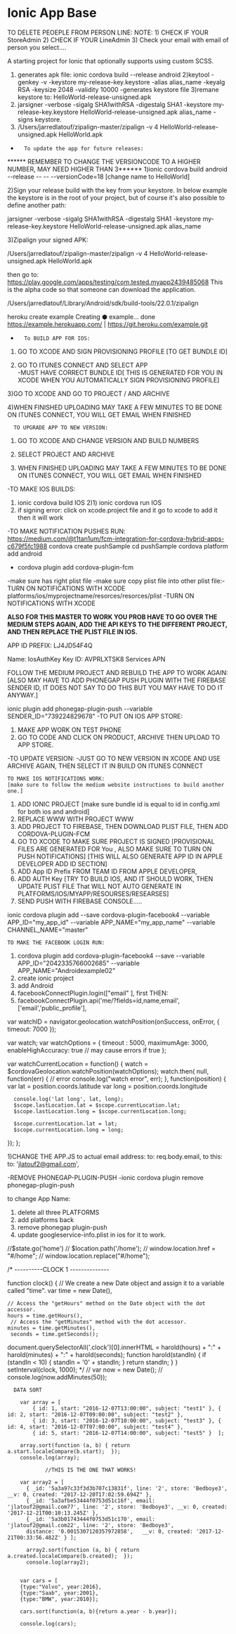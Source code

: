 Ionic App Base
==============
  TO DELETE PEOEPLE FROM PERSON LINE:
NOTE:     1) CHECK IF YOUR StoreAdmin
          2) CHECK IF YOUR LineAdmin
          3) Check your email with email of person you select....



A starting project for Ionic that optionally supports using custom SCSS.

1) generates apk file:
   ionic cordova build --release android
2)keytool -genkey -v -keystore my-release-key.keystore -alias alias_name -keyalg RSA -keysize 2048 -validity 10000
   -generates keystore file
3)remane keystore to: HelloWorld-release-unsigned.apk
4)  jarsigner -verbose -sigalg SHA1withRSA -digestalg SHA1 -keystore my-release-key.keystore HelloWorld-release-unsigned.apk alias_name
    -signs keystore.
5) /Users/jarredlatouf/zipalign-master/zipalign -v 4 HelloWorld-release-unsigned.apk HelloWorld.apk


-       To update the app for future releases:

******  REMEMBER TO CHANGE THE VERSIONCODE TO A HIGHER NUMBER, MAY NEED HIGHER THAN 3******
1)ionic cordova build android --release -- -- --versionCode=18
[change name to HelloWorld]

2)Sign your release build with the key from your keystore. In below example the keystore is in the root of your project, but of course it's also possible to define another path:

 jarsigner -verbose -sigalg SHA1withRSA -digestalg SHA1 -keystore my-release-key.keystore HelloWorld-release-unsigned.apk alias_name

 3)Zipalign your signed APK:

/Users/jarredlatouf/zipalign-master/zipalign -v 4 HelloWorld-release-unsigned.apk HelloWorld.apk


then go to:
https://play.google.com/apps/testing/com.tested.myapp2439485068
This is the alpha code so that someone can download the application.

/Users/jarredlatouf/Library/Android/sdk/build-tools/22.0.1/zipalign


heroku create example
Creating ⬢ example... done
https://example.herokuapp.com/ | https://git.heroku.com/example.git



-       To BUILD APP FOR IOS:
1) GO TO XCODE AND SIGN PROVISIONING PROFILE [TO GET BUNDLE ID]

2) GO TO ITUNES CONNECT AND SELECT APP  
  -MUST HAVE CORRECT BUNDLE ID[ THIS IS GENERATED FOR YOU IN XCODE WHEN YOU
  AUTOMATICALLY SIGN PROVISIONING PROFILE]

3)GO TO XCODE AND GO TO PROJECT / AND ARCHIVE

4)WHEN FINISHED UPLOADING MAY TAKE A FEW MINUTES TO BE DONE ON ITUNES CONNECT,
  YOU WILL GET EMAIL WHEN FINISHED


      TO UPGRADE APP TO NEW VERSION:

1) GO TO XCODE AND CHANGE VERSION AND BUILD NUMBERS  

2) SELECT PROJECT AND ARCHIVE

3) WHEN FINISHED UPLOADING MAY TAKE A FEW MINUTES TO BE DONE ON ITUNES CONNECT,
    YOU WILL GET EMAIL WHEN FINISHED



-TO MAKE IOS BUILDS:
1) ionic cordova build IOS
2)1) ionic cordova run IOS
3) if signing error: click on xcode.project file and it go to xcode to add it then it will work



-TO MAKE NOTIFICATION PUSHES RUN:
https://medium.com/@t1tan1um/fcm-integration-for-cordova-hybrid-apps-c679f5fc1988
cordova create pushSample
cd pushSample
cordova platform add android
- cordova plugin add cordova-plugin-fcm

-make sure has right plist file
-make sure copy plist file into other plist file:-TURN ON NOTIFICATIONS WITH XCODE platforms/ios/myprojectname/resorces/resorces/plist
-TURN ON NOTIFICATIONS WITH XCODE

****ALSO FOR THIS MASTER TO WORK YOU PROB HAVE TO GO OVER THE MEDIUM STEPS AGAIN,
ADD THE API KEYS TO THE DIFFERENT PROJECT, AND THEN REPLACE THE PLIST FILE IN IOS.****


APP ID PREFIX: LJ4JD54F4Q

Name:  IosAuthKey
Key ID: AVPRLXTSK8
Services APN


FOLLOW THE MEDIUM PROJECT AND REBUILD THE APP TO WORK AGAIN:
[ALSO MAY HAVE TO ADD PHONEGAP PUSH PLUGIN WITH THE FIREBASE SENDER ID,
IT DOES NOT SAY TO DO THIS BUT YOU MAY HAVE TO DO IT ANYWAY.]

ionic plugin add phonegap-plugin-push --variable SENDER_ID="739224829678"
-TO PUT ON IOS APP STORE:
1) MAKE APP WORK ON TEST PHONE
2) GO TO CODE AND CLICK ON PRODUCT, ARCHIVE THEN UPLOAD TO APP STORE.

-TO UPDATE VERSION:
-JUST GO TO NEW VERSION IN XCODE AND USE ARCHIVE AGAIN, THEN SELECT IT IN BUILD ON ITUNES CONNECT


    TO MAKE IOS NOTIFICATIONS WORK:
    [make sure to follow the medium website instructions to build another one.]
1) ADD IONIC PROJECT [make sure bundle id is equal to id in config.xml for both ios and android]
2) REPLACE WWW WITH PROJECT WWW
3) ADD PROJECT TO FIREBASE, THEN DOWNLOAD PLIST FILE, THEN ADD CORDOVA-PLUGIN-FCM
4) GO TO XCODE TO MAKE SURE PROJECT IS SIGNED [PROVISIONAL FILES ARE GENERATED FOR You
   , ALSO MAKE SURE TO TURN ON PUSH NOTIFICATIONS]
   [THIS WILL ALSO GENERATE APP ID IN APPLE DEVELOPER ADD ID SECTION]
5) ADD App ID Prefix FROM TEAM ID FROM APPLE DEVELOPER,
6) ADD AUTH Key [TRY TO BUILD IOS, AND IT SHOULD WORK, THEN UPDATE PLIST FILE That
WILL NOT AUTO GENERATE IN PLATFORMS/IOS/MYAPP/RESOURSES/RESEARSES]
7) SEND PUSH WITH FIREBASE CONSOLE.....


ionic cordova plugin add --save cordova-plugin-facebook4 --variable APP_ID="my_app_id" --variable APP_NAME="my_app_name" --variable CHANNEL_NAME="master"

    TO MAKE THE FACEBOOK LOGIN RUN:
1) cordova plugin add cordova-plugin-facebook4 --save --variable APP_ID="2042335766002685" --variable APP_NAME="Androidexample02"
2) create ionic project
3) add Android
4) facebookConnectPlugin.login(["email" ], first THEN:
5) facebookConnectPlugin.api('me/?fields=id,name,email', ['email','public_profile'],





var watchID = navigator.geolocation.watchPosition(onSuccess, onError, { timeout: 7000 });

var watch;
var watchOptions = {
  timeout : 5000,
  maximumAge: 3000,
  enableHighAccuracy: true // may cause errors if true
};


var watchCurrentLocation = function() {
  watch = $cordovaGeolocation.watchPosition(watchOptions);
  watch.then(
    null,
    function(err) {
      // error
      console.log("watch error", err);
    },
    function(position) {
      var lat  = position.coords.latitude
      var long = position.coords.longitude

      console.log('lat long', lat, long);
      $scope.lastLocation.lat = $scope.currentLocation.lat;
      $scope.lastLocation.long = $scope.currentLocation.long;

      $scope.currentLocation.lat = lat;
      $scope.currentLocation.long = long;
  });
};



  1)CHANGE THE APP.JS  to actual email address:
       to: req.body.email,  to this:    to: 'jlatouf2@gmail.com',


-REMOVE PHONEGAP-PLUGIN-PUSH
-ionic cordova plugin remove phonegap-plugin-push

to change App Name:
1) delete all three PLATFORMS
2) add platforms back
3) remove phonegap plugin-push
4) update googleservice-info.plist in ios for it to work.


//$state.go('home')
//  $location.path('/home');
//  window.location.href = "#/home";
//  window.location.replace("#/home");


/* ----------CLOCK 1 --------------

function clock() {
  // We create a new Date object and assign it to a variable called "time".
var time = new Date(),

    // Access the "getHours" method on the Date object with the dot accessor.
    hours = time.getHours(),
     // Access the "getMinutes" method with the dot accessor.
    minutes = time.getMinutes(),
     seconds = time.getSeconds();

document.querySelectorAll('.clock')[0].innerHTML = harold(hours) + ":" + harold(minutes) + ":" + harold(seconds);
  function harold(standIn) {
    if (standIn < 10) { standIn = '0' + standIn;  }
    return standIn;
  }
}
setInterval(clock, 1000);
*/
//  var now = new Date();
//  console.log(now.addMinutes(50));


      DATA SORT

        var array = [
            { id: 1, start: "2016-12-07T13:00:00", subject: "test1" }, { id: 2, start: "2016-12-07T09:00:00", subject: "test2" },
            { id: 3, start: "2016-12-07T10:00:00", subject: "test3" }, { id: 4, start: "2016-12-07T07:00:00", subject: "test4" },
            { id: 5, start: "2016-12-07T14:00:00", subject: "test5" }  ];

        array.sort(function (a, b) { return a.start.localeCompare(b.start);  });
        console.log(array);

                //THIS IS THE ONE THAT WORKS!

        var array2 = [
          { _id: '5a3a97c33f3d3b707c13831f', line: '2', store: 'Bedboye3',  __v: 0, created: "2017-12-20T17:02:59.694Z" },
          { _id: '5a3afbe53444f0753d51c16f', email: 'jlatouf2@gmail.com77', line: '2', store: 'Bedboye3', __v: 0, created: '2017-12-21T00:10:13.245Z' },
          { _id: '5a3b01743444f0753d51c170', email: 'jlatouf2@gmail.com22', line: '2', store: 'Bedboye3',
          distance: '0.0015307120357972858',   __v: 0, created: '2017-12-21T00:33:56.482Z' } ];

          array2.sort(function (a, b) { return a.created.localeCompare(b.created);  });
          console.log(array2);


        var cars = [
        {type:"Volvo", year:2016},
        {type:"Saab", year:2001},
        {type:"BMW", year:2010}];

        cars.sort(function(a, b){return a.year - b.year});

        console.log(cars);
